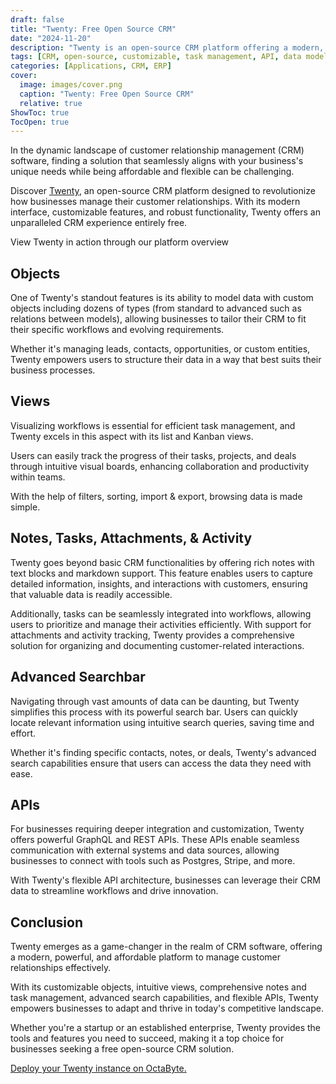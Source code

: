 ```yaml
---
draft: false
title: "Twenty: Free Open Source CRM"
date: "2024-11-20"
description: "Twenty is an open-source CRM platform offering a modern, customizable, and affordable solution for managing customer relationships. It features advanced data modeling, intuitive views, task management, powerful search, and flexible APIs, making it ideal for businesses of all sizes."
tags: [CRM, open-source, customizable, task management, API, data modeling, Kanban, advanced search, flexible, business management, free, software, customer relationships, OctaByte]
categories: [Applications, CRM, ERP]
cover:
  image: images/cover.png
  caption: "Twenty: Free Open Source CRM"
  relative: true
ShowToc: true
TocOpen: true
---
```



In the dynamic landscape of customer relationship management (CRM) software, finding a solution that seamlessly aligns with your business's unique needs while being affordable and flexible can be challenging. 

Discover [Twenty](https://octabyte.io/applications/crm-erp/twenty), an open\-source CRM platform designed to revolutionize how businesses manage their customer relationships. With its modern interface, customizable features, and robust functionality, Twenty offers an unparalleled CRM experience entirely free.



View Twenty in action through our platform overview



## Objects

One of Twenty's standout features is its ability to model data with custom objects including dozens of types (from standard to advanced such as relations between models), allowing businesses to tailor their CRM to fit their specific workflows and evolving requirements. 

Whether it's managing leads, contacts, opportunities, or custom entities, Twenty empowers users to structure their data in a way that best suits their business processes.

## Views

Visualizing workflows is essential for efficient task management, and Twenty excels in this aspect with its list and Kanban views. 

Users can easily track the progress of their tasks, projects, and deals through intuitive visual boards, enhancing collaboration and productivity within teams.

With the help of filters, sorting, import \& export, browsing data is made simple.

## Notes, Tasks, Attachments, \& Activity

Twenty goes beyond basic CRM functionalities by offering rich notes with text blocks and markdown support. This feature enables users to capture detailed information, insights, and interactions with customers, ensuring that valuable data is readily accessible. 

Additionally, tasks can be seamlessly integrated into workflows, allowing users to prioritize and manage their activities efficiently. With support for attachments and activity tracking, Twenty provides a comprehensive solution for organizing and documenting customer\-related interactions.

## Advanced Searchbar

Navigating through vast amounts of data can be daunting, but Twenty simplifies this process with its powerful search bar. Users can quickly locate relevant information using intuitive search queries, saving time and effort. 

Whether it's finding specific contacts, notes, or deals, Twenty's advanced search capabilities ensure that users can access the data they need with ease.

## APIs

For businesses requiring deeper integration and customization, Twenty offers powerful GraphQL and REST APIs. These APIs enable seamless communication with external systems and data sources, allowing businesses to connect with tools such as Postgres, Stripe, and more. 

With Twenty's flexible API architecture, businesses can leverage their CRM data to streamline workflows and drive innovation.

## Conclusion

Twenty emerges as a game\-changer in the realm of CRM software, offering a modern, powerful, and affordable platform to manage customer relationships effectively. 

With its customizable objects, intuitive views, comprehensive notes and task management, advanced search capabilities, and flexible APIs, Twenty empowers businesses to adapt and thrive in today's competitive landscape. 

Whether you're a startup or an established enterprise, Twenty provides the tools and features you need to succeed, making it a top choice for businesses seeking a free open\-source CRM solution.

[Deploy your Twenty instance on OctaByte.](https://octabyte.io/applications/crm-erp/twenty)



